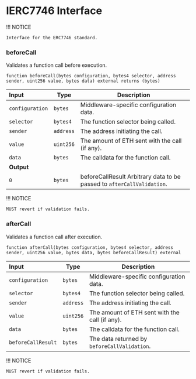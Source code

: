 
# IERC7746 Interface

!!! NOTICE

	Interface for the ERC7746 standard.

###  beforeCall

Validates a function call before execution.

```solidity
function beforeCall(bytes configuration, bytes4 selector, address sender, uint256 value, bytes data) external returns (bytes)
```

| Input | Type | Description |
|:----- | ---- | ----------- |
| `configuration` | `bytes` | Middleware-specific configuration data. |
| `selector` | `bytes4` | The function selector being called. |
| `sender` | `address` | The address initiating the call. |
| `value` | `uint256` | The amount of ETH sent with the call (if any). |
| `data` | `bytes` | The calldata for the function call. |
| **Output** | |
|  `0`  | `bytes` | beforeCallResult Arbitrary data to be passed to `afterCallValidation`. |

!!! NOTICE

	MUST revert if validation fails.

###  afterCall

Validates a function call after execution.

```solidity
function afterCall(bytes configuration, bytes4 selector, address sender, uint256 value, bytes data, bytes beforeCallResult) external
```

| Input | Type | Description |
|:----- | ---- | ----------- |
| `configuration` | `bytes` | Middleware-specific configuration data. |
| `selector` | `bytes4` | The function selector being called. |
| `sender` | `address` | The address initiating the call. |
| `value` | `uint256` | The amount of ETH sent with the call (if any). |
| `data` | `bytes` | The calldata for the function call. |
| `beforeCallResult` | `bytes` | The data returned by `beforeCallValidation`. |

!!! NOTICE

	MUST revert if validation fails.

<!--CONTRACT_END-->

